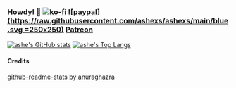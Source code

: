 ### Howdy! :cowboy_hat_face: [![ko-fi](https://ko-fi.com/img/githubbutton_sm.svg)](https://ko-fi.com/G2G21QG14) [![paypal](https://raw.githubusercontent.com/ashexs/ashexs/main/blue.svg =250x250)](https://www.paypal.me/asheishyper) [Patreon](patreon.com/ashexs)


[![ashe's GitHub stats](https://github-readme-stats-theta-six-84.vercel.app/api?username=ashexs&count_private=true&show_icons=true&title_color=30588C&text_color=A63F8A&icon_color=732959&border_color=401C33&bg_color=00010D)](https://github.com/ashexs/github-readme-stats)
[![ashe's Top Langs](https://github-readme-stats-theta-six-84.vercel.app/api/top-langs/?username=ashexs&layout=compact&title_color=30588C&text_color=A63F8A&icon_color=732959&border_color=401C33&bg_color=00010D)](https://github.com/ashexs/github-readme-stats)



#### Credits
[github-readme-stats by anuraghazra](https://github.com/ashexs/github-readme-stats)

